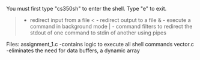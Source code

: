 You must first type "cs350sh" to enter the shell. Type "e" to exit. 

> - redirect input from a file
< - redirect output to a file
& - execute a command in background mode
| - command filters to redirect the stdout of one command to stdin of another using pipes

Files:
assignment_1.c -contains logic to execute all shell commands
vector.c -eliminates the need for data buffers, a dynamic array
